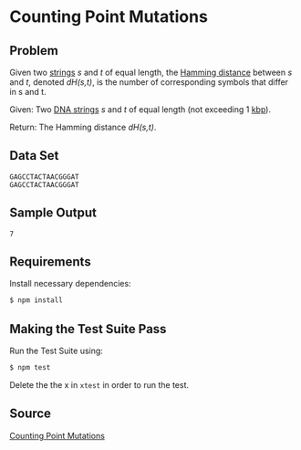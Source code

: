 # Counting Point Mutations

## Problem

Given two [strings](https://en.wikipedia.org/wiki/String_(computer_science)) *s* and *t* of equal length, the [Hamming distance](https://en.wikipedia.org/wiki/Hamming_distance) between *s* and *t*, denoted *dH(s,t)*, is the number of corresponding symbols that differ in s and t.

Given: Two [DNA strings](https://en.wikipedia.org/wiki/DNA) *s* and *t* of equal length (not exceeding 1 [kbp](http://en.wikipedia.org/wiki/Base_pair#Length_measurements)).

Return: The Hamming distance *dH(s,t)*.

## Data Set
```
GAGCCTACTAACGGGAT
GAGCCTACTAACGGGAT
```

## Sample Output
```
7
```

## Requirements

Install necessary dependencies:
```bash
$ npm install
```

## Making the Test Suite Pass

Run the Test Suite using:
```bash
$ npm test
```

Delete the the x in `xtest` in order to run the test.

## Source

[Counting Point Mutations](http://rosalind.info/problems/hamm/)